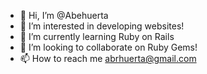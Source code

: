 - 👋 Hi, I’m @Abehuerta
- 👀 I’m interested in developing websites!
- 🌱 I’m currently learning Ruby on Rails
- 💞️ I’m looking to collaborate on Ruby Gems!
- 📫 How to reach me abrhuerta@gmail.com

<!---
Abehuerta/Abehuerta is a ✨ special ✨ repository because its `README.md` (this file) appears on your GitHub profile.
You can click the Preview link to take a look at your changes.
--->
